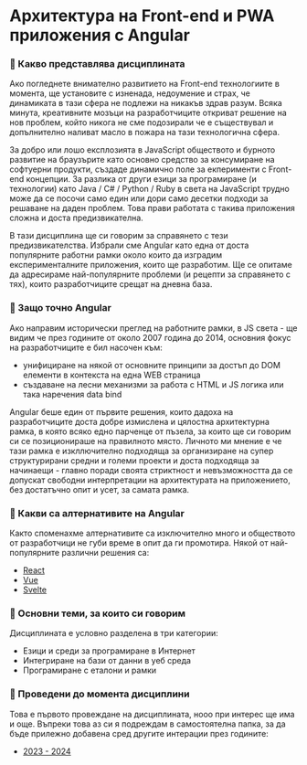 # Архитектура на Front-end и PWA приложения с Angular

### 🚀 Какво представлява дисциплината
Ако погледнете внимателно развитието на Front-end технологиите в момента, ще установите с изненада, недоумение и страх, че динамиката в тази сфера не подлежи на никакъв здрав разум. Всяка минута, креативните мозъци на разработчиците откриват решение на нов проблем, който никога не сме подозирали че е съществувал и допълнително наливат масло в пожара на тази технологична сфера. 

За добро или лошо експлозията в JavaScript обществото и бурното развитие на браузърите като основно средство за консумиране на софтуерни продукти, създаде динамично поле за екперименти с Front-end концепции. За разлика от други езици за програмиране (и технологии) като Java / C# / Python / Ruby в света на JavaScript трудно може да се посочи само един или дори само десетки подходи за решаване на даден проблем. Това прави работата с такива приложения сложна и доста предизвикателна. 

В тази дисциплина ще си говорим за справянето с тези предизвикателства. Избрали сме Angular като една от доста популярните работни рамки около които да изградим експерименталните приложения, които ще разработим. Ще се опитаме да адресираме най-популярните проблеми (и рецепти за справянето с тях), които разработчиците срещат на дневна база.

### 🚀 Защо точно Angular
Ако направим исторически преглед на работните рамки, в JS света - ще видим че през годините от около 2007 година до 2014, основния фокус на разработчиците е бил насочен към: 
- унифициране на някой от основните принципи за достъп до DOM елементи в контекста на една WEB страница
- създаване на лесни механизми за работа с HTML и JS логика или така наречения data bind

Angular беше един от първите решения, които дадоха на разработчиците доста добре измислена и цялостна архитектурна рамка, в която всяко едно парченце от пъзела, за които ще си говорим си се позиционираше на правилното място. Личното ми мнение е че тази рамка е изкллючително подходяща за организиране на супер структурирани средни и големи проекти и доста подходяща за начинаещи - главно поради своята стриктност и невъзможността да се допускат свободни интерпретации на архитектурата на приложението, без достатъчно опит и усет, за самата рамка.

### 🚀 Какви са алтернативите на Angular
Както споменахме алтернативите са изключително много и обществото от разработчици не губи време в опит да ги промотира. Някой от най-популярните различни решения са:
- [React](https://react.dev/) 
- [Vue](https://vuejs.org/)
- [Svelte](https://svelte.dev/)

### 🚀 Основни теми, за които си говорим 
Дисциплината е условно разделена в три категории:
- Езици и среди за програмиране в Интернет
- Интегриране на бази от данни в уеб среда
- Програмиране с еталони и рамки


### 🚀 Проведени до момента дисциплини
Това е първото провеждане на дисциплината, нооо при интерес ще има и още. Въпреки това аз си я подреждам в самостоятелна папка, за да бъде прилежно добавена сред другите интерации през годините:
- [2023 - 2024](./23-24/)